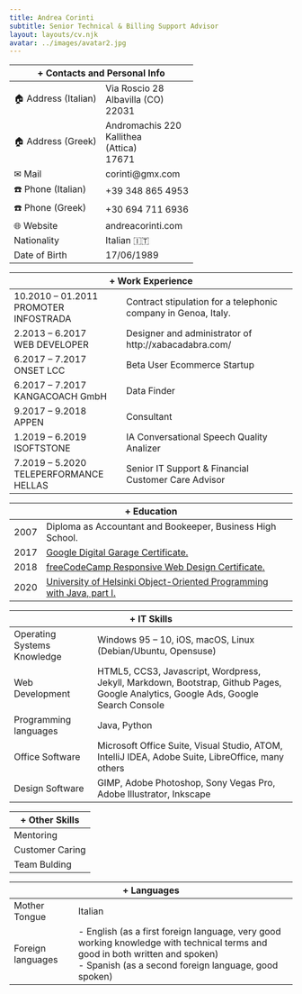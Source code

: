 ```yaml
---
title: Andrea Corinti
subtitle: Senior Technical & Billing Support Advisor
layout: layouts/cv.njk
avatar: ../images/avatar2.jpg
---
```


<table>
<thead>
  <tr>
    <th colspan="2">+ Contacts and Personal Info</th>
  </tr>
</thead>  
  <tr>
    <td>🏠 Address (Italian)<br></td>
    <td>Via Roscio 28<br>Albavilla (CO)<br>22031</td>
  </tr>
  <tr>
    <td>🏠 Address (Greek)</td>
    <td>Andromachis 220<br>Kallithea<br>(Attica)<br>17671</td>
  </tr>
  <tr>
    <td>✉ Mail<br></td>
    <td>corinti@gmx.com</td>
  </tr>
  <tr>
    <td>☎️ Phone (Italian)</td>
    <td>+39 348 865 4953</td>
  </tr>
  <tr>
    <td>☎️ Phone (Greek)</td>
    <td>+30 694 711 6936</td>
  </tr>
  <tr>
    <td>🌐 Website<br></td>
    <td>andreacorinti.com</td>
  </tr>
  <tr>
    <td>Nationality</td>
    <td>Italian 🇮🇹</td>
  </tr>
  <tr>
    <td>Date of Birth</td>
    <td>17/06/1989</td>
  </tr>
</table>

<table>
<thead>
  <tr>
    <th colspan="2">+ Work Experience</th>
  </tr>
</thead>  
  <tr>
    <td>10.2010 – 01.2011<br>PROMOTER INFOSTRADA</td>
    <td>Contract stipulation for a telephonic company in Genoa, Italy.</td>
  </tr>
  <tr>
    <td>2.2013 – 6.2017<br>WEB DEVELOPER</td>
    <td>Designer and administrator of http://xabacadabra.com/</td>
  </tr>
  <tr>
    <td>6.2017 – 7.2017<br>ONSET LCC</td>
    <td>Beta User Ecommerce Startup</td>
  </tr>
  <tr>
    <td>6.2017 – 7.2017<br>KANGACOACH GmbH</td>
    <td>Data Finder</td>
  </tr>
  <tr>
    <td>9.2017 – 9.2018<br>APPEN</td>
    <td>Consultant</td>
  </tr>
  <tr>
    <td>1.2019 – 6.2019<br>ISOFTSTONE</td>
    <td>IA Conversational Speech Quality Analizer</td>
  </tr>
  <tr>
    <td>7.2019 – 5.2020<br>TELEPERFORMANCE HELLAS</td>
    <td>Senior IT Support & Financial Customer Care Advisor</td>
  </tr>
</table>

<table>
<thead>
  <tr>
    <th colspan="2">+ Education</th>
  </tr>
</thead>  
  <tr>
    <td>2007</td>
    <td>Diploma as Accountant and Bookeeper, Business High School.</td>
  </tr>
  <tr>  
    <td>2017</td>
    <td><a href="https://learndigital.withgoogle.com/eccellenzeindigitale/certificate.pdf">Google Digital Garage Certificate.</a></td>
  </tr>
  <tr>  
    <td>2018</td>
    <td><a href="https://www.freecodecamp.org/certification/xabacadabra/responsive-web-design">freeCodeCamp Responsive Web Design Certificate.</a></td>
  </tr>
  <tr>  
    <td>2020</td>
    <td><a href="https://tmc.mooc.fi/certificates/1907">University of Helsinki Object-Oriented Programming with Java, part I.</a></td>
  </tr>  
</table>

<table>
<thead>
  <tr>
    <th colspan="2">+ IT Skills</th>
  </tr>
</thead>  
  <tr>
    <td>Operating Systems Knowledge</td>
    <td>Windows 95 – 10, iOS, macOS, Linux (Debian/Ubuntu, Opensuse)</td>
  </tr>
  <tr>  
    <td>Web Development</td>
    <td>HTML5, CCS3, Javascript, Wordpress, Jekyll, Markdown, Bootstrap, Github Pages, Google Analytics, Google Ads, Google Search Console</td>
  </tr>  
  <tr>  
    <td>Programming languages</td>
    <td>Java, Python</td>
  </tr>
  <tr>  
    <td>Office Software</td>
    <td>Microsoft Office Suite, Visual Studio, ATOM, IntelliJ IDEA, Adobe Suite, LibreOffice, many others</td>
  </tr>  
  <tr>  
    <td>Design Software</td>
    <td>GIMP, Adobe Photoshop, Sony Vegas Pro, Adobe Illustrator, Inkscape</td>
  </tr>  
</table>

<table>
<thead>
  <tr>
    <th colspan="2">+ Other Skills</th>
  </tr>
</thead>  
  <tr>
    <td>Mentoring</td>
  </tr>
  <tr>  
    <td>Customer Caring</td>
  </tr>
  <tr>  
    <td>Team Bulding</td>
  </tr>
</table>

<table>
<thead>
  <tr>
    <th colspan="2">+ Languages</th>
  </tr>
</thead>  
  <tr>
    <td>Mother Tongue</td>
    <td>Italian</td>
  </tr>
  <tr>  
    <td>Foreign languages</td>
    <td>- English
    (as a first foreign language, very good working knowledge with technical terms and good in both written and spoken)
    <br>- Spanish (as a second foreign language, good spoken)</td>
  </tr>
</table>